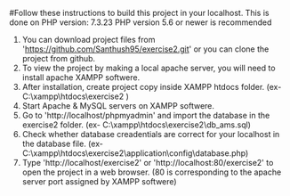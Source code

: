 #Follow these instructions to build this project in your localhost.
This is done on PHP version: 7.3.23
PHP version 5.6 or newer is recommended  

1. You can download project files from 'https://github.com/Santhush95/exercise2.git' or you can clone the project from github.
2. To view the project by making a local apache server, you will need to install apache XAMPP softwere.
3. After installation, create project copy inside XAMPP htdocs folder. (ex-C:\xampp\htdocs\exercise2 )
4. Start Apache & MySQL servers on XAMPP softwere.
5. Go to 'http://localhost/phpmyadmin' and import the database in the exercise2 folder. (ex- C:\xampp\htdocs\exercise2\db_ams.sql)
6. Check whether database creadentials are correct for your localhost in the database file. 
(ex- C:\xampp\htdocs\exercise2\application\config\database.php)
7. Type 'http://localhost/exercise2' or 'http://localhost:80/exercise2' to open the project in a web browser. 
(80 is corresponding to the apache server port assigned by XAMPP softwere)



